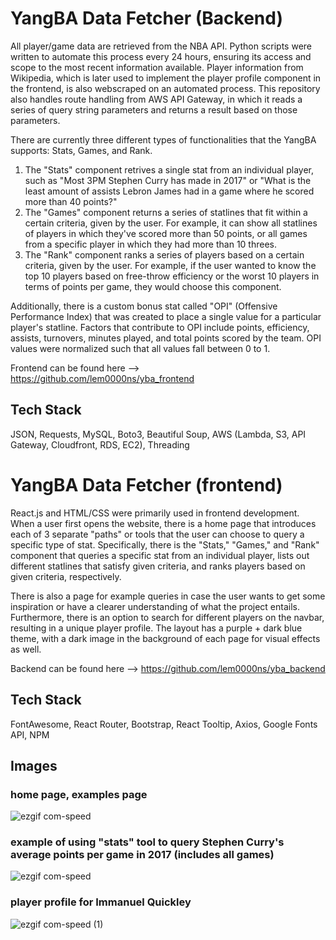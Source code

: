 # YangBA Data Fetcher (Backend)

All player/game data are retrieved from the NBA API. Python scripts were written to automate this process every 24 hours, ensuring its access and scope to the most recent information available. Player information from Wikipedia, which is later used to implement the player profile component in the frontend, is also webscraped on an automated process. This repository also handles route handling from AWS API Gateway, in which it reads a series of query string parameters and returns a result based on those parameters.

There are currently three different types of functionalities that the YangBA supports: Stats, Games, and Rank.

1. The "Stats" component retrives a single stat from an individual player, such as "Most 3PM Stephen Curry has made in 2017" or "What is the least amount of assists Lebron James had in a game where he scored more than 40 points?"
2. The "Games" component returns a series of statlines that fit within a certain criteria, given by the user. For example, it can show all statlines of players in which they've scored more than 50 points, or all games from a specific player in which they had more than 10 threes.
3. The "Rank" component ranks a series of players based on a certain criteria, given by the user. For example, if the user wanted to know the top 10 players based on free-throw efficiency or the worst 10 players in terms of points per game, they would choose this component.

Additionally, there is a custom bonus stat called "OPI" (Offensive Performance Index) that was created to place a single value for a particular player's statline. Factors that contribute to OPI include points, efficiency, assists, turnovers, minutes played, and total points scored by the team. OPI values were normalized such that all values fall between 0 to 1.

Frontend can be found here --> https://github.com/lem0000ns/yba_frontend

## Tech Stack

JSON, Requests, MySQL, Boto3, Beautiful Soup, AWS (Lambda, S3, API Gateway, Cloudfront, RDS, EC2), Threading

# YangBA Data Fetcher (frontend)

React.js and HTML/CSS were primarily used in frontend development. When a user first opens the website, there is a home page that introduces each of 3 separate "paths" or tools that the user can choose to query a specific type of stat. Specifically, there is the "Stats," "Games," and "Rank" component that queries a specific stat from an individual player, lists out different statlines that satisfy given criteria, and ranks players based on given criteria, respectively.

There is also a page for example queries in case the user wants to get some inspiration or have a clearer understanding of what the project entails. Furthermore, there is an option to search for different players on the navbar, resulting in a unique player profile. The layout has a purple + dark blue theme, with a dark image in the background of each page for visual effects as well.

Backend can be found here --> https://github.com/lem0000ns/yba_backend

## Tech Stack

FontAwesome, React Router, Bootstrap, React Tooltip, Axios, Google Fonts API, NPM

## Images

### home page, examples page

![ezgif com-speed](https://github.com/user-attachments/assets/d4887e67-1e8a-4042-b95e-bae7596b0a8b)

### example of using "stats" tool to query Stephen Curry's average points per game in 2017 (includes all games)

![ezgif com-speed](https://github.com/user-attachments/assets/75ac120c-e91f-467b-a24e-f89f09085b1f)

### player profile for Immanuel Quickley

![ezgif com-speed (1)](https://github.com/user-attachments/assets/2d7d2ae2-93eb-4a96-a804-f6069406e4e5)
